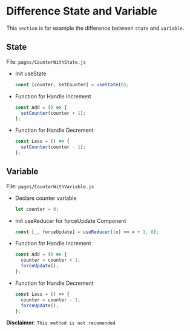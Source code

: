 # Difference State and Variable

This `section` is for example the difference between `state` and `variable`.

## State

File: `pages/CounterWithState.js`

- Init useState

  ```jsx
  const [counter, setCounter] = useState(0);
  ```

- Function for Handle Increment

  ```jsx
  const Add = () => {
    setCounter(counter + 1);
  };
  ```

- Function for Handle Decrement

  ```jsx
  const Less = () => {
    setCounter(counter - 1);
  };
  ```

## Variable

File: `pages/CounterWithVariable.js`

- Declare counter variable

  ```jsx
  let counter = 0;
  ```

- Init useReducer for forceUpdate Component

  ```jsx
  const [_, forceUpdate] = useReducer((x) => x + 1, 0);
  ```

- Function for Handle Increment

  ```jsx
  const Add = () => {
    counter = counter + 1;
    forceUpdate();
  };
  ```

- Function for Handle Decrement

  ```jsx
  const Less = () => {
    counter = counter - 1;
    forceUpdate();
  };
  ```

**Disclaimer**: `This method is not recomended`
